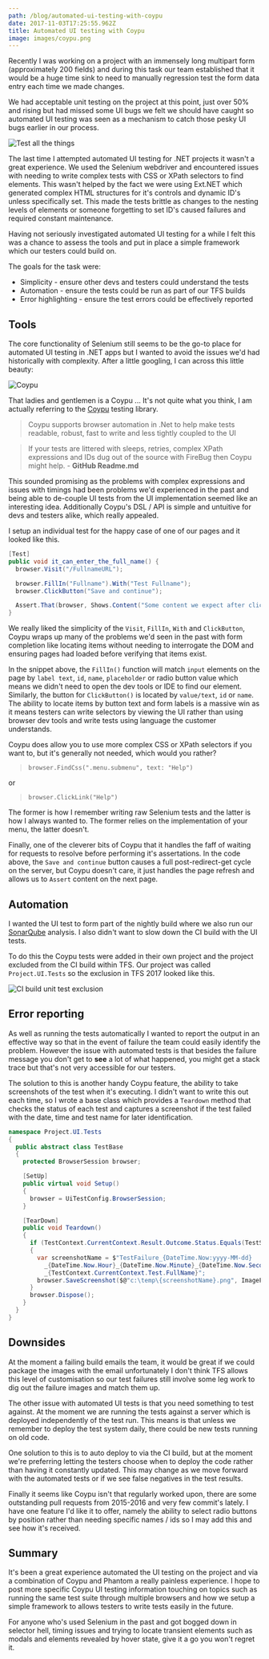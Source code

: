 ```yaml
---
path: /blog/automated-ui-testing-with-coypu
date: 2017-11-03T17:25:55.962Z
title: Automated UI testing with Coypu
image: images/coypu.png
---
```


Recently I was working on a project with an immensely long multipart form (approximately 200 fields) and during this task our team established that it would be a huge time sink to need to manually regression test the form data entry each time we made changes.

We had acceptable unit testing on the project at this point, just over 50% and rising but had missed some UI bugs we felt we should have caught so automated UI testing was seen as a mechanism to catch those pesky UI bugs earlier in our process.

![Test all the things](images/TestAllTheThings.jpg)

The last time I attempted automated UI testing for .NET projects it wasn't a great experience. We used the Selenium webdriver and encountered issues with needing to write complex tests with CSS or XPath selectors to find elements.
This wasn't helped by the fact we were using Ext.NET which generated complex HTML structures for it's controls and dynamic ID's unless specifically set.
This made the tests brittle as changes to the nesting levels of elements or someone forgetting to set ID's caused failures and required constant maintenance.

Having not seriously investigated automated UI testing for a while I felt this was a chance to assess the tools and put in place a simple framework which our testers could build on.

The goals for the task were:

- Simplicity - ensure other devs and testers could understand the tests
- Automation - ensure the tests could be run as part of our TFS builds
- Error highlighting - ensure the test errors could be effectively reported

## Tools

The core functionality of Selenium still seems to be the go-to place for automated UI testing in .NET apps but I wanted to avoid the issues we'd had historically with complexity. After a little googling, I can across this little beauty:

![Coypu](images/coypu.png)

That ladies and gentlemen is a Coypu ... It's not quite what you think, I am actually referring to the [Coypu](https://github.com/featurist/coypu) testing library.

> Coypu supports browser automation in .Net to help make tests readable, robust, fast to write and less tightly coupled to the UI

> If your tests are littered with sleeps, retries, complex XPath expressions and IDs dug out of the source with FireBug then Coypu might help. - **GitHub Readme.md**

This sounded promising as the problems with complex expressions and issues with timings had been problems we'd experienced in the past and being able to de-couple UI tests from the UI implementation seemed like an interesting idea.
Additionally Coypu's DSL / API is simple and untuitive for devs and testers alike, which really appealed.

I setup an individual test for the happy case of one of our pages and it looked like this.

```csharp
[Test]
public void it_can_enter_the_full_name() {
  browser.Visit("/FullnameURL");

  browser.FillIn("Fullname").With("Test Fullname");
  browser.ClickButton("Save and continue");

  Assert.That(browser, Shows.Content("Some content we expect after clicking save"));
}
```

We really liked the simplicity of the `Visit`, `FillIn`, `With` and `ClickButton`, Coypu wraps up many of the problems we'd seen in the past with form completion like locating items without needing to interrogate the DOM and ensuring pages had loaded before verifying that items exist.

In the snippet above, the `FillIn()` function will match `input` elements on the page by `label text`, `id`, `name`, `placeholder` or radio button value which means we didn't need to open the dev tools or IDE to find our element. Similarly, the button for `ClickButton()` is located by `value/text`, `id` or `name`.
The ability to locate items by button text and form labels is a massive win as it means testers can write selectors by viewing the UI rather than using browser dev tools and write tests using language the customer understands.

Coypu does allow you to use more complex CSS or XPath selectors if you want to, but it's generally not needed, which would you rather?

> `browser.FindCss(".menu.submenu", text: "Help")`

or

> `browser.ClickLink("Help")`

The former is how I remember writing raw Selenium tests and the latter is how I always wanted to. The former relies on the implementation of your menu, the latter doesn't.

Finally, one of the cleverer bits of Coypu that it handles the faff of waiting for requests to resolve before performing it's assertations. In the code above, the `Save and continue` button causes a full post-redirect-get cycle on the server, but Coypu doesn't care, it just handles the page refresh and allows us to `Assert` content on the next page.

## Automation

I wanted the UI test to form part of the nightly build where we also run our [SonarQube](https://www.sonarqube.org/) analysis. I also didn't want to slow down the CI build with the UI tests.

To do this the Coypu tests were added in their own project and the project excluded from the CI build within TFS. Our project was called `Project.UI.Tests` so the exclusion in TFS 2017 looked like this.

![CI build unit test exclusion](images/ui-test-exclusion.png)

## Error reporting

As well as running the tests automatically I wanted to report the output in an effective way so that in the event of failure the team could easily identify the problem.
However the issue with automated tests is that besides the failure message you don't get to **see** a lot of what happened, you might get a stack trace but that's not very accessible for our testers.

The solution to this is another handy Coypu feature, the ability to take screenshots of the test when it's executing.
I didn't want to write this out each time, so I wrote a base class which provides a `Teardown` method that checks the status of each test and captures a screenshot if the test failed with the date, time and test name for later identification.

```csharp
namespace Project.UI.Tests
{
  public abstract class TestBase
  {
    protected BrowserSession browser;

    [SetUp]
    public virtual void Setup()
    {
      browser = UiTestConfig.BrowserSession;
    }

    [TearDown]
    public void Teardown()
    {
      if (TestContext.CurrentContext.Result.Outcome.Status.Equals(TestStatus.Failed))
      {
        var screenshotName = $"TestFailure_{DateTime.Now:yyyy-MM-dd}
          _{DateTime.Now.Hour}_{DateTime.Now.Minute}_{DateTime.Now.Second}
          _{TestContext.CurrentContext.Test.FullName}";
        browser.SaveScreenshot($@"c:\temp\{screenshotName}.png", ImageFormat.Png);
      }
      browser.Dispose();
    }
  }
}
```

## Downsides

At the moment a failing build emails the team, it would be great if we could package the images with the email unfortunately I don't think TFS allows this level of customisation so our test failures still involve some leg work to dig out the failure images and match them up.

The other issue with automated UI tests is that you need something to test against. At the moment we are running the tests against a server which is deployed independently of the test run.
This means is that unless we remember to deploy the test system daily, there could be new tests running on old code.

One solution to this is to auto deploy to via the CI build, but at the moment we're preferring letting the testers choose when to deploy the code rather than having it constantly updated. This may change as we move forward with the automated tests or if we see false negatives in the test results.

Finally it seems like Coypu isn't that regularly worked upon, there are some outstanding pull requests from 2015-2016 and very few commit's lately. I have one feature I'd like it to offer, namely the ability to select radio buttons by position rather than needing specific names / ids so I may add this and see how it's received.

## Summary

It's been a great experience automated the UI testing on the project and via a combination of Coypu and Phantom a really painless experience.
I hope to post more specific Coypu UI testing information touching on topics such as running the same test suite through multiple browsers and how we setup a simple framework to allows testers to write tests easily in the future.

For anyone who's used Selenium in the past and got bogged down in selector hell, timing issues and trying to locate transient elements such as modals and elements revealed by hover state, give it a go you won't regret it.
